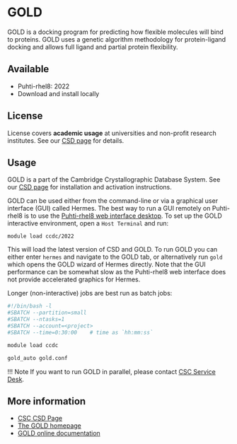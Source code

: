 # GOLD

GOLD is a docking program for predicting how flexible molecules will
bind to proteins. GOLD uses a genetic algorithm methodology for
protein-ligand docking and allows full ligand and partial protein
flexibility.

## Available

-  Puhti-rhel8: 2022
-  Download and install locally

## License

License covers **academic usage** at universities
and non-profit research institutes. See our [CSD page](csd.md)
for details.

## Usage

GOLD is a part of the Cambridge Crystallographic Database System.
See our [CSD page](csd.md) for installation and activation instructions.

GOLD can be used either from the command-line or via a graphical user
interface (GUI) called Hermes. The best way to run a GUI remotely
on Puhti-rhel8 is to use the [Puhti-rhel8 web interface desktop](../computing/webinterface/desktop.md). To set up
the GOLD interactive environment, open a `Host Terminal` and run:

`module load ccdc/2022`

This will load the latest version of CSD and GOLD. To run GOLD you can either enter `hermes` and navigate to the GOLD tab, or alternatively run `gold` which opens the GOLD wizard of Hermes directly. Note that the GUI performance can be somewhat slow as the Puhti-rhel8 web interface does not provide accelerated graphics for Hermes.

Longer (non-interactive) jobs are best run as batch jobs:

```bash
#!/bin/bash -l
#SBATCH --partition=small
#SBATCH --ntasks=1
#SBATCH --account=<project>
#SBATCH --time=0:30:00    # time as `hh:mm:ss`

module load ccdc

gold_auto gold.conf
```

!!! Note
    If you want to run GOLD in parallel, please contact [CSC Service Desk](../support/contact.md).

## More information

-   [CSC CSD Page](csd.md)
-   [The GOLD homepage](http://www.ccdc.cam.ac.uk/solutions/csd-discovery/components/gold/)
-   [GOLD online documentation](http://www.ccdc.cam.ac.uk/support-and-resources/ccdcresources/gold.pdf)
